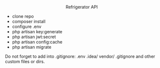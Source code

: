 <p align="center">Refrigerator API</p>

<ul>
<li>clone repo</li>
<li>composer install</li>
<li>configure .env</li>
<li>php artisan key:generate</li>
<li>php artisan jwt:secret</li>
<li>php artisan config:cache</li>
<li>php artisan migrate</li>
</ul>

<p>Do not forget to add into .gitignore: .env  .idea/ vendor/ .gitignore  and other custom files or dirs.</p>